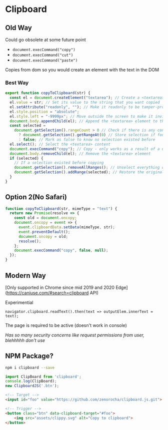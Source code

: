 # Clipboard

## Old Way

Could go obsolete at some future point

- `document.execCommand("copy")`
- `document.execCommand("cut")`
- `document.execCommand("paste")`

Copies from dom so you would create an element with the text in the DOM

### Best Way

```js
export function copyToClipboard(str) {
  const el = document.createElement("textarea"); // Create a <textarea> element
  el.value = str; // Set its value to the string that you want copied
  el.setAttribute("readonly", ""); // Make it readonly to be tamper-proof
  el.style.position = "absolute";
  el.style.left = "-9999px"; // Move outside the screen to make it invisible
  document.body.appendChild(el); // Append the <textarea> element to the HTML document
  const selected =
    document.getSelection().rangeCount > 0 // Check if there is any content selected previously
      ? document.getSelection().getRangeAt(0) // Store selection if found
      : false; // Mark as false to know no selection existed before
  el.select(); // Select the <textarea> content
  document.execCommand("copy"); // Copy - only works as a result of a user action (e.g. click events)
  document.body.removeChild(el); // Remove the <textarea> element
  if (selected) {
    // If a selection existed before copying
    document.getSelection().removeAllRanges(); // Unselect everything on the HTML document
    document.getSelection().addRange(selected); // Restore the original selection
  }
}
```

## Option 2(No Safari)

```js
function copyToClipboard(str, mimeType = "text") {
  return new Promise(resolve => {
    const old = document.oncopy;
    document.oncopy = event => {
      event.clipboardData.setData(mimeType, str);
      event.preventDefault();
      document.oncopy = old;
      resolve();
    };
    document.execCommand("copy", false, null);
  });
}
```

## Modern Way

[Only supported in Chrome since mid 2019 and 2020 Edge](https://caniuse.com/#search=clipboard API)

Experimential

```
navigator.clipboard.readText().then(text => outputElem.innerText = text);
```

The page is required to be active (doesn't work in console)

*Has so many security concerns like request permissions from user, blehhhhh don't use*

## NPM Package?

```bash
npm i clipboard --save
```

```js
import ClipBoard from 'clipboard';
console.log(ClipBoard);
new ClipboardJS('.btn');
```

```html
<!-- Target -->
<input id="foo" value="https://github.com/zenorocha/clipboard.js.git">

<!-- Trigger -->
<button class="btn" data-clipboard-target="#foo">
    <img src="assets/clippy.svg" alt="Copy to clipboard">
</button>
```

